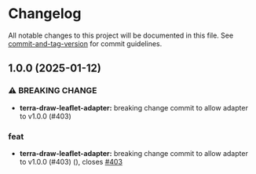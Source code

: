# Changelog

All notable changes to this project will be documented in this file. See [commit-and-tag-version](https://github.com/absolute-version/commit-and-tag-version) for commit guidelines.

## 1.0.0 (2025-01-12)


### ⚠ BREAKING CHANGE

* **terra-draw-leaflet-adapter:** breaking change commit to allow adapter to v1.0.0 (#403)

### feat

* **terra-draw-leaflet-adapter:** breaking change commit to allow adapter to v1.0.0 (#403) ([](https://github.com/JamesLMilner/terra-draw/commit/c1e7946029597426e14e75e91b51d7c437787318)), closes [#403](https://github.com/JamesLMilner/terra-draw/issues/403)

